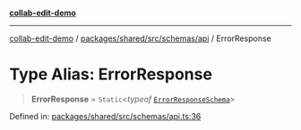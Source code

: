 [**collab-edit-demo**](../../../../../../README.md)

***

[collab-edit-demo](../../../../../../README.md) / [packages/shared/src/schemas/api](../README.md) / ErrorResponse

# Type Alias: ErrorResponse

> **ErrorResponse** = `Static`\<*typeof* [`ErrorResponseSchema`](../variables/ErrorResponseSchema.md)\>

Defined in: [packages/shared/src/schemas/api.ts:36](https://github.com/austyle-io/pub-sub-demo/blob/facd25f09850fc4e78e94ce267c52e173d869933/packages/shared/src/schemas/api.ts#L36)
